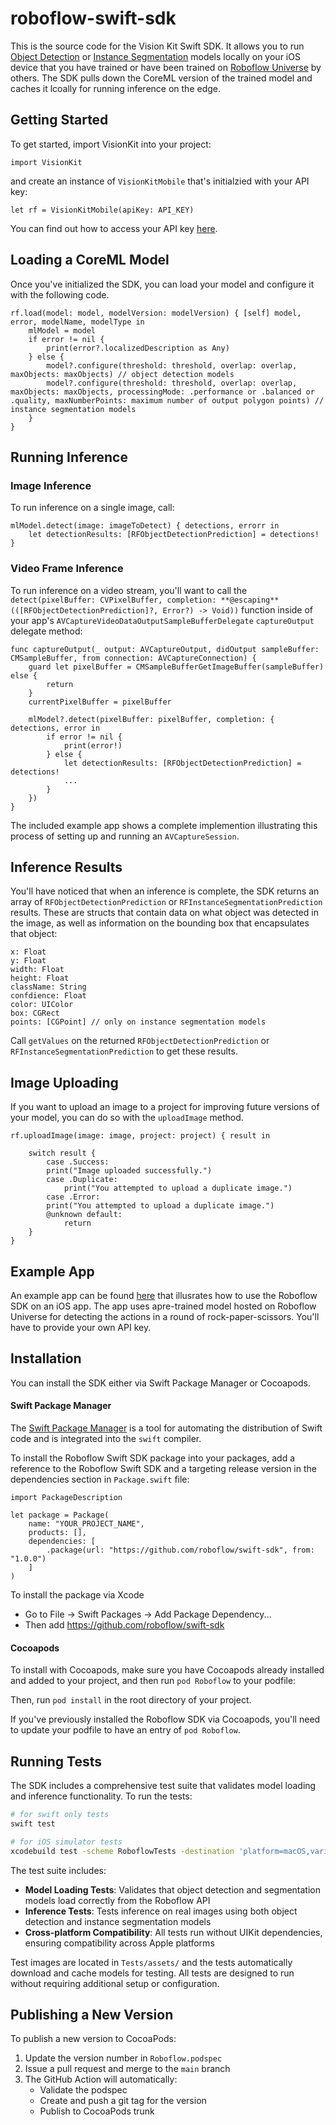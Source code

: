 # roboflow-swift-sdk	

This is the source code for the Vision Kit Swift SDK. It allows you to run [Object Detection](https://blog.roboflow.com/object-detection/) or [Instance Segmentation](https://blog.roboflow.com/instance-segmentation/) models locally on your iOS device that you have trained or have been trained on [Roboflow Universe](https://universe.roboflow.com) by others. The SDK pulls down the CoreML version of the trained model and caches it lcoally for running inference on the edge. 



## Getting Started 

To get started, import VisionKit into your project: 

`import VisionKit`

and create an instance of `VisionKitMobile` that's initialzied with your API key: 

`let rf = VisionKitMobile(apiKey: API_KEY)`

You can find out how to access your API key [here](https://docs.roboflow.com/rest-api).



## Loading a CoreML Model 

Once you've initialized the SDK, you can load your model and configure it with the following code. 

```
rf.load(model: model, modelVersion: modelVersion) { [self] model, error, modelName, modelType in
    mlModel = model
    if error != nil {
        print(error?.localizedDescription as Any)
    } else {
        model?.configure(threshold: threshold, overlap: overlap, maxObjects: maxObjects) // object detection models
        model?.configure(threshold: threshold, overlap: overlap, maxObjects: maxObjects, processingMode: .performance or .balanced or .quality, maxNumberPoints: maximum number of output polygon points) // instance segmentation models
    }
}
```



## Running Inference ## 



### Image Inference ### 

To run inference on a single image, call: 

```
mlModel.detect(image: imageToDetect) { detections, errorr in
    let detectionResults: [RFObjectDetectionPrediction] = detections!
}
```



### Video Frame Inference ###

To run inference on a video stream, you'll want to call the `detect(pixelBuffer: CVPixelBuffer, completion: **@escaping** (([RFObjectDetectionPrediction]?, Error?) -> Void))` function inside of your app's `AVCaptureVideoDataOutputSampleBufferDelegate` `captureOutput` delegate method: 

```
func captureOutput(_ output: AVCaptureOutput, didOutput sampleBuffer: CMSampleBuffer, from connection: AVCaptureConnection) {
    guard let pixelBuffer = CMSampleBufferGetImageBuffer(sampleBuffer) else {
        return
    }
    currentPixelBuffer = pixelBuffer

    mlModel?.detect(pixelBuffer: pixelBuffer, completion: { detections, error in
        if error != nil {
            print(error!)
        } else {
            let detectionResults: [RFObjectDetectionPrediction] = detections!
            ...
        }
    })
}
```

The included example app shows a complete implemention illustrating this process of setting up and running an `AVCaptureSession`. 



## Inference Results ###

You'll have noticed that when an inference is complete, the SDK returns an array of `RFObjectDetectionPrediction` or `RFInstanceSegmentationPrediction` results. These are structs that contain data on what object was detected in the image, as well as information on the bounding box that encapsulates that object: 

```
x: Float
y: Float
width: Float
height: Float
className: String
confdience: Float 
color: UIColor
box: CGRect
points: [CGPoint] // only on instance segmentation models
```

Call `getValues` on the returned `RFObjectDetectionPrediction` or `RFInstanceSegmentationPrediction` to get these results. 



## Image Uploading 

If you want to upload an image to a project for improving future versions of your model, you can do so with the `uploadImage` method. 

```
rf.uploadImage(image: image, project: project) { result in

    switch result {
        case .Success:
		print("Image uploaded successfully.")
        case .Duplicate:
        	print("You attempted to upload a duplicate image.")
        case .Error:
		print("You attempted to upload a duplicate image.")
        @unknown default:
            return
    }
}
```



## Example App ##

An example app can be found [here](https://github.com/roboflow/roboflow-swift-examples) that illusrates how to use the Roboflow SDK on an iOS app. The app uses apre-trained model hosted on Roboflow Universe for detecting the actions in a round of rock-paper-scissors. You'll have to provide your own API key. 



## Installation 

You can install the SDK either via Swift Package Manager or Cocoapods. 



#### Swift Package Manager ####

The [Swift Package Manager](https://swift.org/package-manager/) is a tool for automating the distribution of Swift code and is integrated into the `swift` compiler.

To install the Roboflow Swift SDK package into your packages, add a reference to the Roboflow Swift SDK and a targeting release version in the dependencies section in `Package.swift` file:

```
import PackageDescription

let package = Package(
    name: "YOUR_PROJECT_NAME",
    products: [],
    dependencies: [
        .package(url: "https://github.com/roboflow/swift-sdk", from: "1.0.0")
    ]
)
```

To install the package via Xcode

- Go to File -> Swift Packages -> Add Package Dependency...
- Then add https://github.com/roboflow/swift-sdk



#### Cocoapods ####

To install with Cocoapods, make sure you have Cocoapods already installed and added to your project, and then run `pod Roboflow` to your podfile: 

Then, run `pod install` in the root directory of your project. 

If you've previously installed the Roboflow SDK via Cocoapods, you'll need to update your podfile to have an entry of `pod Roboflow`. 



## Running Tests

The SDK includes a comprehensive test suite that validates model loading and inference functionality. To run the tests:

```bash
# for swift only tests
swift test

# for iOS simulator tests
xcodebuild test -scheme RoboflowTests -destination 'platform=macOS,variant=Mac Catalyst,arch=arm64'
```

The test suite includes:
- **Model Loading Tests**: Validates that object detection and segmentation models load correctly from the Roboflow API
- **Inference Tests**: Tests inference on real images using both object detection and instance segmentation models
- **Cross-platform Compatibility**: All tests run without UIKit dependencies, ensuring compatibility across Apple platforms

Test images are located in `Tests/assets/` and the tests automatically download and cache models for testing. All tests are designed to run without requiring additional setup or configuration.



## Publishing a New Version

To publish a new version to CocoaPods:

1. Update the version number in `Roboflow.podspec`
2. Issue a pull request and merge to the `main` branch
3. The GitHub Action will automatically:
   - Validate the podspec
   - Create and push a git tag for the version
   - Publish to CocoaPods trunk
